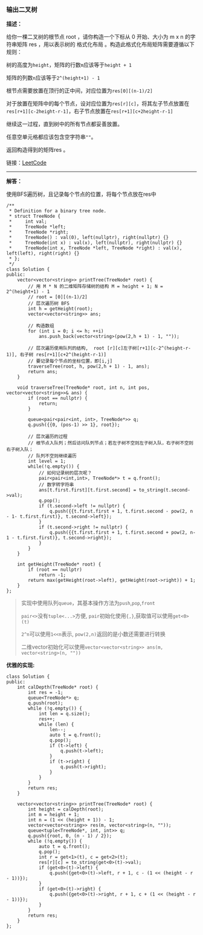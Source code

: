 ### 输出二叉树
**描述：**

给你一棵二叉树的根节点 root ，请你构造一个下标从 0 开始、大小为 m x n 的字符串矩阵 res ，用以表示树的 格式化布局 。构造此格式化布局矩阵需要遵循以下规则：

树的高度为`height`，矩阵的行数`m`应该等于`height + 1`

矩阵的列数`n`应该等于`2^(height+1) - 1` 

根节点需要放置在顶行的正中间，对应位置为`res[0][(n-1)/2]` 

对于放置在矩阵中的每个节点，设对应位置为`res[r][c]`，将其左子节点放置在`res[r+1][c-2height-r-1]`，右子节点放置在`res[r+1][c+2height-r-1]` 

继续这一过程，直到树中的所有节点都妥善放置。

任意空单元格都应该包含空字符串`""`。

返回构造得到的矩阵res 。

链接：[LeetCode](https://leetcode.cn/problems/print-binary-tree)

---
**解答：**

使用BFS遍历树，且记录每个节点的位置，将每个节点放在res中

```
/**
 * Definition for a binary tree node.
 * struct TreeNode {
 *     int val;
 *     TreeNode *left;
 *     TreeNode *right;
 *     TreeNode() : val(0), left(nullptr), right(nullptr) {}
 *     TreeNode(int x) : val(x), left(nullptr), right(nullptr) {}
 *     TreeNode(int x, TreeNode *left, TreeNode *right) : val(x), left(left), right(right) {}
 * };
 */
class Solution {
public:
    vector<vector<string>> printTree(TreeNode* root) {
        // 用 M * N 的二维矩阵存储树的结构 M = height + 1; N = 2^(height+1) - 1
        // root = [0][(n-1)/2] 
        // 层次遍历树 BFS
        int h = getHeight(root);
        vector<vector<string>> ans;

        // 构造数组
        for (int i = 0; i <= h; ++i)
            ans.push_back(vector<string>(pow(2,h + 1) - 1, ""));

        // 层次遍历使用队列的结构,  root [r][c]左子树[r+1][c-2^(height-r-1)], 右子树 res[r+1][c+2^(height-r-1)]
        // 要记录每个节点的坐标位置，即[i,j]
        traverseTree(root, h, pow(2,h + 1) - 1, ans);
        return ans;
    }

    void traverseTree(TreeNode* root, int n, int pos, vector<vector<string>>& ans) {
        if (root == nullptr) {
            return;
        }

        queue<pair<pair<int, int>, TreeNode*>> q;
        q.push({{0, (pos-1) >> 1}, root});

        // 层次遍历的过程
        // 根节点入队列；然后访问队列节点；若左子树不空则左子树入队，右子树不空则右子树入队；
        // 队列不空则继续遍历
        int level = 1;
        while(!q.empty()) {
            // 如何记录树的层次呢？
            pair<pair<int,int>, TreeNode*> t = q.front();
            // 数字转字符串
            ans[t.first.first][t.first.second] = to_string(t.second->val);
            q.pop();
            if (t.second->left != nullptr) {
                q.push({{t.first.first + 1, t.first.second - pow(2, n - 1- t.first.first)}, t.second->left});
            }
            if (t.second->right != nullptr) {
                q.push({{t.first.first + 1, t.first.second + pow(2, n- 1 - t.first.first)}, t.second->right});
            }
        }
    }

    int getHeight(TreeNode* root) {
        if (root == nullptr) 
            return -1;
        return max(getHeight(root->left), getHeight(root->right)) + 1;
    }
};
```
> 实现中使用队列`queue`，其基本操作方法为`push`,`pop`,`front`
>
> `pair<>`没有`tuple<...>`方便, `pair`初始化使用`{,}`,获取值可以使用`get<0>(t)`
>
> `2^n`可以使用`1<<n`表示, `pow(2,n)`返回的是小数还需要进行转换
>
>二维vector初始化可以使用`vector<vector<string>> ans(m, vector<string>(n, ""))`

**优雅的实现:**
```
class Solution {
public:
    int calDepth(TreeNode* root) {
        int res = -1;
        queue<TreeNode*> q;
        q.push(root);
        while (!q.empty()) {
            int len = q.size();
            res++;
            while (len) {
                len--;
                auto t = q.front();
                q.pop();
                if (t->left) {
                    q.push(t->left);
                }
                if (t->right) {
                    q.push(t->right);
                }
            }
        }
        return res;
    }

    vector<vector<string>> printTree(TreeNode* root) {
        int height = calDepth(root);
        int m = height + 1;
        int n = (1 << (height + 1)) - 1;
        vector<vector<string>> res(m, vector<string>(n, ""));
        queue<tuple<TreeNode*, int, int>> q;
        q.push({root, 0, (n - 1) / 2});
        while (!q.empty()) {
            auto t = q.front();
            q.pop();
            int r = get<1>(t), c = get<2>(t);
            res[r][c] = to_string(get<0>(t)->val);
            if (get<0>(t)->left) {
                q.push({get<0>(t)->left, r + 1, c - (1 << (height - r - 1))});
            }
            if (get<0>(t)->right) {
                q.push({get<0>(t)->right, r + 1, c + (1 << (height - r - 1))});
            }
        }
        return res;
    }
};
```